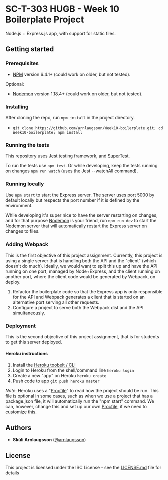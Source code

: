 # SC-T-303 HUGB - Week 10 Boilerplate Project
Node.js + Express.js app, with support for static files.

## Getting started
### Prerequisites
- [NPM][npm] version 6.4.1+ (could work on older, but not tested).

Optional:

- [Nodemon][nodemon] version 1.18.4+ (could work on older, but not tested).

### Installing
After cloning the repo, run `npm install` in the project directory.

- `git clone https://github.com/arnlaugsson/Week10-boilerplate.git; cd Week10-boilerplate; npm install`

### Running the tests
This repository uses [Jest][jest] testing framework, and [SuperTest][supertest].

To run the tests use `npm test`. Or while developing, keep the tests running on changes `npm run watch` (uses the Jest --watchAll command).

### Running locally
Use `npm start` to start the Express server. The server uses port 5000 by default locally but respects the port number if it is defined by the environment.

While developing it's super nice to have the server restarting on changes, and for that purpose [Nodemon][nodemon] is your friend, run `npm run dev` to start the Nodemon server that will automatically restart the Express server on changes to files.

### Adding Webpack
This is the first objective of this project assignment. Currently, this project is using a single server that is handling both the API and the "client" (which doesn't do much). Ideally, we would want to split this up and have the API running on one port, managed by Node+Express, and the client running on another port, where the client code would be generated by Webpack, on deploy.

1. Refactor the boilerplate code so that the Express app is only responsible for the API and Webpack generates a client that is started on an alternative port serving all other requests.
2. Configure a project to serve both the Webpack dist and the API simultaneously.

### Deployment
This is the second objective of this project assignment, that is for students to get this server deployed.

#### Heroku instructions
1. Install the [Heroku toobelt / CLI][herokucli]
2. Login to Heroku from the shell/command line `heroku login`
3. Create a new "app" on Heroku `heroku create`
4. Push code to app `git push heroku master`

_Note_: Heroku uses a "[Procfile][procfile]" to read how the project should be run. This file is optional in some cases, such as when we use a project that has a package.json file, it will automatically run the "npm start" command. We can, however, change this and set up our own [Procfile][procfile], if we need to customize this.

## Authors
- **Skúli Arnlaugsson** ([@arnlaugsson][arnlaugsson])

## License
This project is licensed under the ISC License - see the [LICENSE.md][license] file for details

[arnlaugsson]: https://github.com/arnlaugsson
[jest]: https://jestjs.io/
[herokucli]: https://devcenter.heroku.com/articles/heroku-cli
[license]: LICENSE.md
[npm]: https://www.npmjs.com/
[nodemon]: https://www.npmjs.com/package/nodemon
[procfile]: https://devcenter.heroku.com/articles/procfile
[supertest]: https://github.com/visionmedia/supertest

